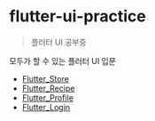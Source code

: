 # flutter-ui-practice
>  플러터 UI 공부중

모두가 할 수 있는 플러터 UI 입문 

- [Flutter_Store](./flutter_store/README.md)
- [Flutter_Recipe](./flutter_recipe/README.md)
- [Flutter_Profile](./flutter_profile/README.md)
- [Flutter_Login](./flutter_login/README.md)